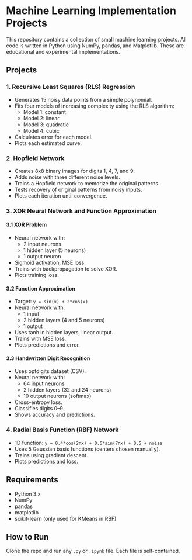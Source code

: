 # Machine Learning Implementation Projects

This repository contains a collection of small machine learning projects. All code is written in Python using NumPy, pandas, and Matplotlib. These are educational and experimental implementations.

## Projects

### 1. Recursive Least Squares (RLS) Regression

- Generates 15 noisy data points from a simple polynomial.
- Fits four models of increasing complexity using the RLS algorithm:
  - Model 1: constant  
  - Model 2: linear  
  - Model 3: quadratic  
  - Model 4: cubic
- Calculates error for each model.
- Plots each estimated curve.

### 2. Hopfield Network

- Creates 8x8 binary images for digits 1, 4, 7, and 9.
- Adds noise with three different noise levels.
- Trains a Hopfield network to memorize the original patterns.
- Tests recovery of original patterns from noisy inputs.
- Plots each iteration until convergence.

### 3. XOR Neural Network and Function Approximation

#### 3.1 XOR Problem

- Neural network with:
  - 2 input neurons  
  - 1 hidden layer (5 neurons)  
  - 1 output neuron
- Sigmoid activation, MSE loss.
- Trains with backpropagation to solve XOR.
- Plots training loss.

#### 3.2 Function Approximation

- Target: `y = sin(x) + 2*cos(x)`
- Neural network with:
  - 1 input  
  - 2 hidden layers (4 and 5 neurons)  
  - 1 output
- Uses tanh in hidden layers, linear output.
- Trains with MSE loss.
- Plots predictions and error.

#### 3.3 Handwritten Digit Recognition

- Uses optdigits dataset (CSV).
- Neural network with:
  - 64 input neurons  
  - 2 hidden layers (32 and 24 neurons)  
  - 10 output neurons (softmax)
- Cross-entropy loss.
- Classifies digits 0–9.
- Shows accuracy and predictions.

### 4. Radial Basis Function (RBF) Network

- 1D function: `y = 0.4*cos(2πx) + 0.6*sin(7πx) + 0.5 + noise`
- Uses 5 Gaussian basis functions (centers chosen manually).
- Trains using gradient descent.
- Plots predictions and loss.

## Requirements

- Python 3.x  
- NumPy  
- pandas  
- matplotlib  
- scikit-learn (only used for KMeans in RBF)

## How to Run

Clone the repo and run any `.py` or `.ipynb` file. Each file is self-contained.
